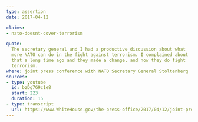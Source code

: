 ```yaml
---
type: assertion
date: 2017-04-12

claims:
- nato-doesnt-cover-terrorism

quote:
  The secretary general and I had a productive discussion about what
  more NATO can do in the fight against terrorism. I complained about
  that a long time ago and they made a change, and now they do fight
  terrorism.
where: joint press conference with NATO Secretary General Stoltenberg
sources:
- type: youtube
  id: bzDg7G9c1e8
  start: 223
  duration: 15
- type: transcript
  url: https://www.WhiteHouse.gov/the-press-office/2017/04/12/joint-press-conference-president-trump-and-nato-secretary-general
---
```

